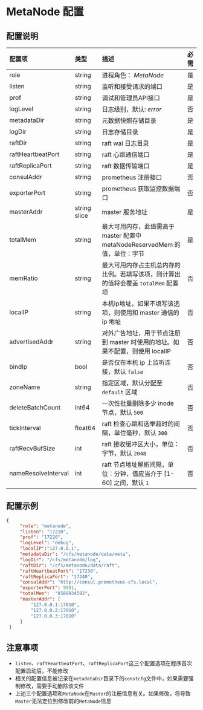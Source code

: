 # MetaNode 配置

## 配置说明

| 配置项                 | 类型           | 描述                                               | 必需 |
|:---------------------|:--------------|:--------------------------------------------------|:------|
| role                | string       | 进程角色： *MetaNode*                                 | 是  |
| listen              | string       | 监听和接受请求的端口                                       | 是  |
| prof                | string       | 调试和管理员API接口                                      | 是  |
| logLevel            | string       | 日志级别，默认: *error*                                 | 否  |
| metadataDir         | string       | 元数据快照存储目录                                        | 是  |
| logDir              | string       | 日志存储目录                                           | 是  |
| raftDir             | string       | raft wal 日志目录                                     | 是  |
| raftHeartbeatPort   | string       | raft 心跳通信端口                                       | 是  |
| raftReplicaPort     | string       | raft 数据传输端口                                       | 是  |
| consulAddr          | string       | prometheus 注册接口                                   | 否  |
| exporterPort        | string       | prometheus 获取监控数据端口                               | 否  |
| masterAddr          | string slice | master 服务地址                                       | 是  |
| totalMem            | string       | 最大可用内存，此值需高于 master 配置中 metaNodeReservedMem 的值，单位：字节 | 是  |
| memRatio            | string       | 最大可用内存占主机总内存的比例。若填写该项，则计算出的值将会覆盖 `totalMem` 配置项    | 否  |
| localIP             | string       | 本机ip地址，如果不填写该选项，则使用和 master 通信的 ip 地址                | 否  |
| advertisedAddr      | string       | 对外广告地址，用于节点注册到 master 时使用的地址。如果不配置，则使用 localIP | 否  |
| bindIp              | bool         | 是否仅在本机 ip 上监听连接，默认 `false`                          | 否  |
| zoneName            | string       | 指定区域，默认分配至 `default` 区域                            | 否  |
| deleteBatchCount    | int64        | 一次性批量删除多少 inode 节点，默认 `500`                         | 否  |
| tickInterval        | float64      | raft 检查心跳和选举超时的间隔，单位毫秒，默认 `300`                    | 否  |
| raftRecvBufSize     | int          | raft 接收缓冲区大小，单位：字节，默认 `2048`                       | 否  |
| nameResolveInterval | int          | raft 节点地址解析间隔，单位：分钟，值应当介于 [1-60] 之间，默认 `1`           | 否  |

## 配置示例

``` json
{
     "role": "metanode",
     "listen": "17210",
     "prof": "17220",
     "logLevel": "debug",
     "localIP":"127.0.0.1",
     "metadataDir": "/cfs/metanode/data/meta",
     "logDir": "/cfs/metanode/log",
     "raftDir": "/cfs/metanode/data/raft",
     "raftHeartbeatPort": "17230",
     "raftReplicaPort": "17240",
     "consulAddr": "http://consul.prometheus-cfs.local",
     "exporterPort": 9501,
     "totalMem":  "8589934592",
     "masterAddr": [
         "127.0.0.1:17010",
         "127.0.0.2:17010",
         "127.0.0.3:17010"
     ]
 }
```

## 注意事项

-   `listen`、`raftHeartbeatPort`、`raftReplicaPort`这三个配置选项在程序首次配置启动后，不能修改
-   相关的配置信息被记录在`metadataDir`目录下的`constcfg`文件中，如果需要强制修改，需要手动删除该文件
-   上述三个配置选项和`MetaNode`在`Master`的注册信息有关。如果修改，将导致`Master`无法定位到修改前的`MetaNode`信息